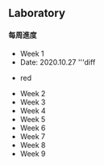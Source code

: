 ## Laboratory
#### **每周進度**
* Week 1
* Date: 2020.10.27
'''diff
+ red

* Week 2
* Week 3
* Week 4
* Week 5
* Week 6
* Week 7
* Week 8
* Week 9
